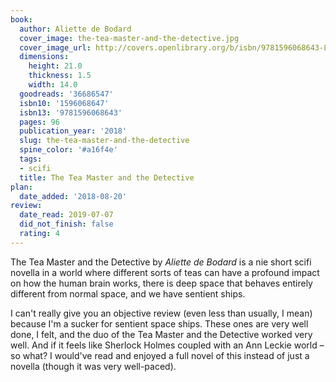 ```yaml
---
book:
  author: Aliette de Bodard
  cover_image: the-tea-master-and-the-detective.jpg
  cover_image_url: http://covers.openlibrary.org/b/isbn/9781596068643-L.jpg
  dimensions:
    height: 21.0
    thickness: 1.5
    width: 14.0
  goodreads: '36686547'
  isbn10: '1596068647'
  isbn13: '9781596068643'
  pages: 96
  publication_year: '2018'
  slug: the-tea-master-and-the-detective
  spine_color: '#a16f4e'
  tags:
  - scifi
  title: The Tea Master and the Detective
plan:
  date_added: '2018-08-20'
review:
  date_read: 2019-07-07
  did_not_finish: false
  rating: 4
---
```


The Tea Master and the Detective by *Aliette de Bodard* is a nie short scifi novella in a world where different sorts of teas can have a profound impact on how the human brain works, there is deep space that behaves entirely different from normal space, and we have sentient ships.

I can't really give you an objective review (even less than usually, I mean) because I'm a sucker for sentient space ships. These ones are very well done, I felt, and the duo of the Tea Master and the Detective worked very well. And if it feels like Sherlock Holmes coupled with an Ann Leckie world – so what? I would've read and enjoyed a full novel of this instead of just a novella (though it was very well-paced).
